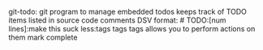 git-todo: git program to manage embedded todos
	keeps track of TODO items listed in source code comments
		DSV format: # TODO:[num lines]:make this suck less:tags tags tags
	allows you to perform actions on them
		mark complete
